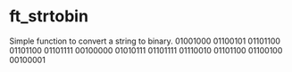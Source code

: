# ft_strtobin
Simple function to convert a string to binary. 01001000 01100101 01101100 01101100 01101111 00100000 01010111 01101111 01110010 01101100 01100100 00100001
